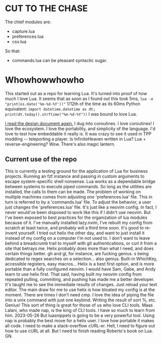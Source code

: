 # CUT TO THE CHASE

The chief modules are:
- capture.lua
- preferences.lua
- csv.lua

So that:
- commands.lua
can be pleasant syntactic sugar.


# Whowhowwhowho

This started out as a repo for learning Lua.
It's turned into proof of how much I love Lua.
It seems that as soon as I found out this took 5ms,
`lua -e "print(os.date('%m-%d-%Y'))"`
1/12th of the time as its 60ms Python equivalent:
`import datetime.datetime as dt; print(dt.today().strftime("%m-%d-%Y"))`
I was bound to love Lua.

[I read the design document again.]()
I dug into coroutines.
I love coroutines!
I love the ecosystem.
I love the portability, and simplicity of the language.
I'd love to test how embeddable it really is.
It was crazy to see it used in TPP modding -- teleporting a player.
Is InfiniteHeaven written in Lua?
Lua + reverse-engineering?
Wow.
There's also magic lantern.

## Current use of the repo

This is currently a testing ground for the application of Lua for business projects.
Running an fzf instance and passing in custom arguments to escape system-specific shell nonsense.
Lua works as a dependable bridge between systems to execute piped commands.
So long as the utilities are installed, the calls to them can be made.
The problem of working on multiple machines comes from adjusting *one* 'preferences.lua' file.
This in turn is referred to by a 'commands.lua' file.
To adjust the behavior, a user just changes the 'preferences.lua' file.
It's just like a neovim config.
In fact, I never would've been disposed to work like this if I didn't use neovim.
But I've been exposed to best practices for the organization of lua modules because of it.
I've manually installed lazy.nvim, I've rebuilt my config from scratch at least twice, and probably will a third time soon.
It's good to re-invent yourself.
I tried out helix the other day, and want to just install it instead of my config on a computer I'm not used to.
I don't want to leave behind a breadcrumb trail to myself with git authentications, or curl it from a site that betrays me.
Helix probably does more than what I need, and does certain things better.
gh and gl, for instance, are fucking genius.
s being dedicated to regex searches on a selection... also genius.
Built-in WhichKey, accessible registers, easy macros...
Helix is a best first option, and is more portable than a fully configured neovim.
I would have Sam, Gabe, and Andy learn to use helix first.
That said, having built my neovim config from repeated pulling, commiting, and pushing has made me a better developer.
It's taught me to see the immediate results of changes.
Just reload your text editor.
The main draw for me to use helix is how bloated my config is at the moment.
There are times I don't need cmp.
I love the idea of piping the file into a unix command with just one keybind.
Writing the result of sort %, etc.
Genius!
This sort of thing is great for those of us who love CLI tools.
Maas Lalani, who made nap, is the king of CLI tools.
I have so much to learn from him.
2023-05-26
But luasnippets is going to be a very powerful tool.
Using nap is probably the best move for a helix user.
I love how portable it makes all code.
I need to make a stack-overflow cURL-er.
Hell, I need to figure out how to use cURL at all.
But I need to finish reading Roberto's book on Lua.
GN.
